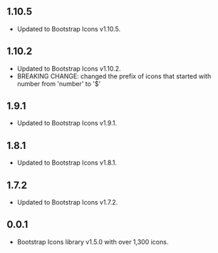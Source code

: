 ## 1.10.5

- Updated to Bootstrap Icons v1.10.5.

## 1.10.2

- Updated to Bootstrap Icons v1.10.2.
- BREAKING CHANGE: changed the prefix of icons that started with number from 'number' to '$'

## 1.9.1

- Updated to Bootstrap Icons v1.9.1.

## 1.8.1

- Updated to Bootstrap Icons v1.8.1.

## 1.7.2

- Updated to Bootstrap Icons v1.7.2.

## 0.0.1

- Bootstrap Icons library v1.5.0 with over 1,300 icons.
